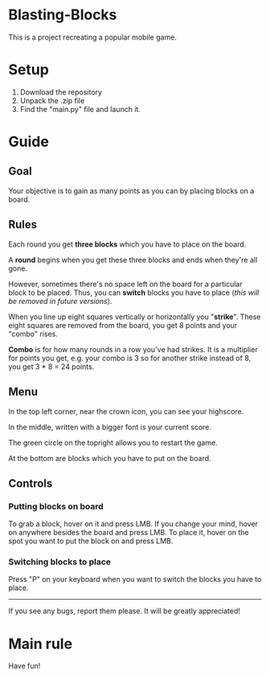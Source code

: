 # Blasting-Blocks
This is a project recreating a popular mobile game. 

# Setup
  1. Download the repository
  2. Unpack the .zip file
  3. Find the "main.py" file and launch it.

# Guide

## Goal
Your objective is to gain as many points as you can by placing blocks on a board.

## Rules
Each round you get **three blocks** which you have to place on the board.

A **round** begins when you get these three blocks and ends when they're all gone.

However, sometimes there's no space left on the board for a particular block to be placed. Thus, you can **switch** blocks you have to place (*this will be removed in future versions*).

When you line up eight squares vertically or horizontally you "**strike**". These eight squares are removed from the board, you get 8 points and your "combo" rises.

**Combo** is for how many rounds in a row you've had strikes. It is a multiplier for points you get, e.g. your combo is 3 so for another strike instead of 8, you get 3 * 8 = 24 points.

## Menu
In the top left corner, near the crown icon, you can see your highscore. 

In the middle, written with a bigger font is your current score. 

The green circle on the topright allows you to restart the game.

At the bottom are blocks which you have to put on the board.

## Controls

### Putting blocks on board
To grab a block, hover on it and press LMB. If you change your mind, hover on anywhere besides the board and press LMB. To place it, hover on the spot you want to put the block on and press LMB.

### Switching blocks to place
Press "P" on your keyboard when you want to switch the blocks you have to place.

---

If you see any bugs, report them please. It will be greatly appreciated!

# Main rule
Have fun!
